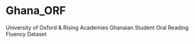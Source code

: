 # Ghana_ORF
University of Oxford &amp; Rising Academies Ghanaian Student Oral Reading Fluency Dataset 
